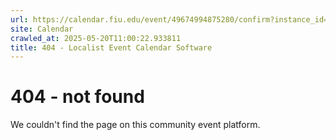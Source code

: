 ```yaml
---
url: https://calendar.fiu.edu/event/49674994875280/confirm?instance_id=49674994876305&return=https%3A%2F%2Fcalendar.fiu.edu%2Fcalendar
site: Calendar
crawled_at: 2025-05-20T11:00:22.933811
title: 404 - Localist Event Calendar Software
---
```


# 404 - not found
We couldn't find the page on this community event platform.

